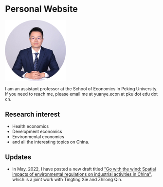 # Personal Website

![Researcher Portrait](research/photo-github-tiny.jpg "YUAN Ye")

I am an assistant professor at the School of Economics in Peking University. If you need to reach me, please email me at yuanye.econ at pku dot edu dot cn.

## Research interest
- Health economics
- Development economics
- Environmental economics
- and all the interesting topics on China.

## Updates

- In May, 2022, I have posted a new draft titled ["Go with the wind: Spatial impacts of environmental regulations on industrial activities in China"](https://www.researchgate.net/publication/360926909_Go_with_the_Wind_Spatial_Impacts_of_Environmental_Regulations_on_Industrial_Activities_in_China), which is a joint work with Tingting Xie and Zhilong Qin.
